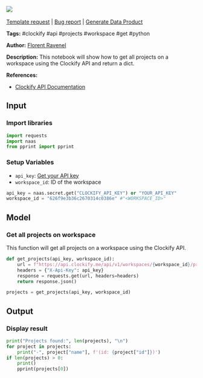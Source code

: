 <a href="https://app.naas.ai/user-redirect/naas/downloader?url=https://raw.githubusercontent.com/jupyter-naas/awesome-notebooks/master/Clockify/Clockify_Get_all_projects_on_workspace.ipynb" target="_parent"><img src="https://naasai-public.s3.eu-west-3.amazonaws.com/Open_in_Naas_Lab.svg"/></a><br><br><a href="https://github.com/jupyter-naas/awesome-notebooks/issues/new?assignees=&labels=&template=template-request.md&title=Tool+-+Action+of+the+notebook+">Template request</a> | <a href="https://github.com/jupyter-naas/awesome-notebooks/issues/new?assignees=&labels=bug&template=bug_report.md&title=Clockify+-+Get+all+projects+on+workspace:+Error+short+description">Bug report</a> | <a href="https://app.naas.ai/user-redirect/naas/downloader?url=https://raw.githubusercontent.com/jupyter-naas/awesome-notebooks/master/Naas/Naas_Start_data_product.ipynb" target="_parent">Generate Data Product</a>

**Tags:** #clockify #api #projects #workspace #get #python

**Author:** [Florent Ravenel](http://linkedin.com/in/florent-ravenel)

**Description:** This notebook will show how to get all projects on a workspace using the Clockify API and return a dict.

**References:**
- [Clockify API Documentation](https://docs.clockify.me/#tag/Project/operation/getProjects)

## Input

### Import libraries


```python
import requests
import naas
from pprint import pprint
```

### Setup Variables
- `api_key`: [Get your API key](https://clockify.me/user/settings)
- `workspace_id`: ID of the workspace


```python
api_key = naas.secret.get("CLOCKIFY_API_KEY") or "YOUR_API_KEY"
workspace_id = "626f9e3b36c2670314c0386e" #"<WORKSPACE_ID>"
```

## Model

### Get all projects on workspace

This function will get all projects on a workspace using the Clockify API.


```python
def get_projects(api_key, workspace_id):
    url = f"https://api.clockify.me/api/v1/workspaces/{workspace_id}/projects"
    headers = {"X-Api-Key": api_key}
    response = requests.get(url, headers=headers)
    return response.json()

projects = get_projects(api_key, workspace_id)
```

## Output

### Display result


```python
print("Projects found:", len(projects), "\n")
for project in projects:
    print("-", project["name"], f'(id: {project["id"]})')
if len(projects) > 0:
    print()
    pprint(projects[0])
```

 
